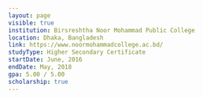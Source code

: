 ```yaml
---
layout: page
visible: true
institution: Birsreshtha Noor Mohammad Public College
location: Dhaka, Bangladesh
link: https://www.noormohammadcollege.ac.bd/
studyType: Higher Secondary Certificate
startDate: June, 2016
endDate: May, 2018
gpa: 5.00 / 5.00
scholarship: true
---
```

